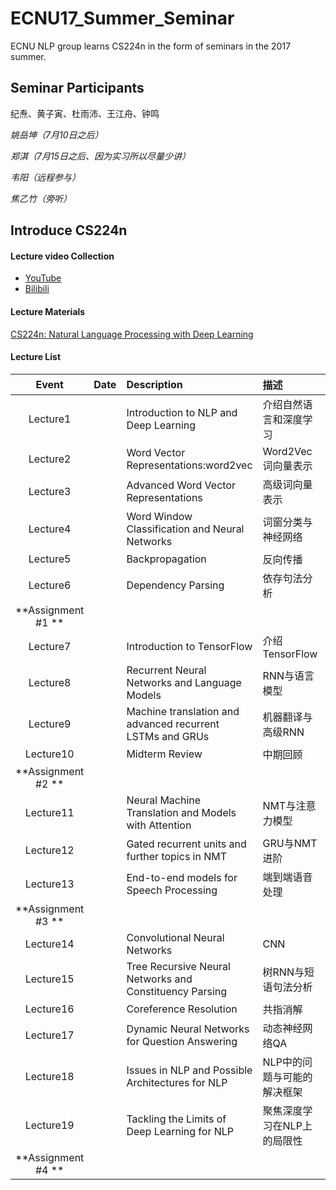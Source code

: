 # ECNU17_Summer_Seminar
ECNU NLP group learns CS224n in the form of seminars in the 2017 summer.



## Seminar Participants

纪焘、黄子寅、杜雨沛、王江舟、钟鸣

*姚岳坤（7月10日之后）*

*郑淇（7月15日之后、因为实习所以尽量少讲）*

*韦阳（远程参与）*

*焦乙竹（旁听）*



## Introduce CS224n

#### Lecture video Collection

+ [YouTube](https://www.youtube.com/playlist?list=PL3FW7Lu3i5Jsnh1rnUwq_TcylNr7EkRe6)
+ [Bilibili](http://space.bilibili.com/23852932#!/channel/detail?cid=11177)



#### Lecture Materials

[CS224n: Natural Language Processing with Deep Learning](http://web.stanford.edu/class/cs224n/syllabus.html)



#### Lecture List

|       Event        | Date | Description                              | 描述              | Speaker |
| :----------------: | :--: | :--------------------------------------- | :-------------- | :-----: |
|      Lecture1      |      | Introduction to NLP and Deep Learning    | 介绍自然语言和深度学习     |         |
|      Lecture2      |      | Word Vector Representations:word2vec     | Word2Vec词向量表示   |         |
|      Lecture3      |      | Advanced Word Vector Representations     | 高级词向量表示         |         |
|      Lecture4      |      | Word Window Classification and Neural Networks | 词窗分类与神经网络       |         |
|      Lecture5      |      | Backpropagation                          | 反向传播            |         |
|      Lecture6      |      | Dependency Parsing                       | 依存句法分析          |         |
| **Assignment #1 ** |      |                                          |                 |   纪焘    |
|      Lecture7      |      | Introduction to TensorFlow               | 介绍TensorFlow    |         |
|      Lecture8      |      | Recurrent Neural Networks and Language Models | RNN与语言模型        |         |
|      Lecture9      |      | Machine translation and advanced recurrent LSTMs and GRUs | 机器翻译与高级RNN      |         |
|     Lecture10      |      | Midterm Review                           | 中期回顾            |   不讲    |
| **Assignment #2 ** |      |                                          |                 |   纪焘    |
|     Lecture11      |      | Neural Machine Translation and Models with Attention | NMT与注意力模型       |         |
|     Lecture12      |      | Gated recurrent units and further topics in NMT | GRU与NMT进阶       |         |
|     Lecture13      |      | End-to-end models for Speech Processing  | 端到端语音处理         |         |
| **Assignment #3 ** |      |                                          |                 |   纪焘    |
|     Lecture14      |      | Convolutional Neural Networks            | CNN             |         |
|     Lecture15      |      | Tree Recursive Neural Networks and Constituency Parsing | 树RNN与短语句法分析     |         |
|     Lecture16      |      | Coreference Resolution                   | 共指消解            |         |
|     Lecture17      |      | Dynamic Neural Networks for Question Answering | 动态神经网络QA        |         |
|     Lecture18      |      | Issues in NLP and Possible Architectures for NLP | NLP中的问题与可能的解决框架 |         |
|     Lecture19      |      | Tackling the Limits of Deep Learning for NLP | 聚焦深度学习在NLP上的局限性 |         |
| **Assignment #4 ** |      |                                          |                 |   纪焘    |



